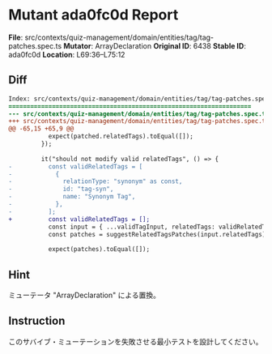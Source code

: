 # Mutant ada0fc0d Report

**File**: src/contexts/quiz-management/domain/entities/tag/tag-patches.spec.ts
**Mutator**: ArrayDeclaration
**Original ID**: 6438
**Stable ID**: ada0fc0d
**Location**: L69:36–L75:12

## Diff

```diff
Index: src/contexts/quiz-management/domain/entities/tag/tag-patches.spec.ts
===================================================================
--- src/contexts/quiz-management/domain/entities/tag/tag-patches.spec.ts	original
+++ src/contexts/quiz-management/domain/entities/tag/tag-patches.spec.ts	mutated #6438
@@ -65,15 +65,9 @@
           expect(patched.relatedTags).toEqual([]);
         });
 
         it("should not modify valid relatedTags", () => {
-          const validRelatedTags = [
-            {
-              relationType: "synonym" as const,
-              id: "tag-syn",
-              name: "Synonym Tag",
-            },
-          ];
+          const validRelatedTags = [];
           const input = { ...validTagInput, relatedTags: validRelatedTags };
           const patches = suggestRelatedTagsPatches(input.relatedTags);
 
           expect(patches).toEqual([]);
```

## Hint

ミューテータ "ArrayDeclaration" による置換。

## Instruction

このサバイブ・ミューテーションを失敗させる最小テストを設計してください。
